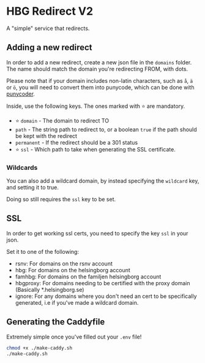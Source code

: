 # HBG Redirect V2

A "simple" service that redirects.

## Adding a new redirect

In order to add a new redirect, create a new json file in the `domains` folder. The name should match the domain you're redirecting FROM, with dots.

Please note that if your domain includes non-latin characters, such as `å`, `ä` or `ö`, you will need to convert them into punycode, which can be done with [punycoder](https://www.punycoder.com/).

Inside, use the following keys. The ones marked with ⭐ are mandatory.

-  ⭐ `domain` - The domain to redirect TO
- `path` - The string path to redirect to, or a boolean `true` if the path should be kept with the redirect
- `permanent` - If the redirect should be a 301 status
- ⭐ `ssl` - Which path to take when generating the SSL certificate.

### Wildcards

You can also add a wildcard domain, by instead specifying the `wildcard` key, and setting it to true.

Doing so still requires the `ssl` key to be set.

## SSL

In order to get working ssl certs, you need to specify the key `ssl` in your json.

Set it to one of the following:

- rsnv: For domains on the rsnv account
- hbg: For domains on the helsingborg account
- famhbg: For domains on the familjen helsingborg account
- hbgproxy: For domains needing to be certified with the proxy domain (Basically *.helsingborg.se)
- ignore: For any domains where you don't need an cert to be specifically generated, i.e if you've made a wildcard domain.

## Generating the Caddyfile

Extremely simple once you've filled out your `.env` file!

```sh
chmod +x ./make-caddy.sh
./make-caddy.sh
```
